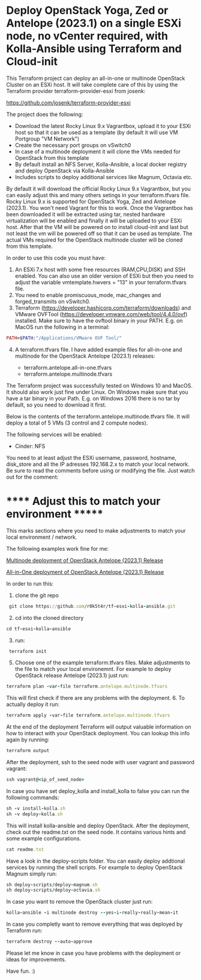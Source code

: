# Deploy OpenStack Yoga, Zed or Antelope (2023.1) on a single ESXi node, no vCenter required, with Kolla-Ansible using Terraform and Cloud-init

This Terraform project can deploy an all-in-one or multinode OpenStack Cluster on an ESXi host. It will take complete care of this by using the Terraform provider terraform-provider-esxi from josenk:

https://github.com/josenk/terraform-provider-esxi

The project does the following:

- Download the latest Rocky Linux 9.x Vagrantbox, upload it to your ESXi host so that it can be used as a template (by default it will use VM Portgroup "VM Network")
- Create the necessary port groups on vSwitch0
- In case of a multinode deployment it will clone the VMs needed for OpenStack from this template
- By default install an NFS Server, Kolla-Ansible, a local docker registry and deploy OpenStack via Kolla-Ansible
- Includes scripts to deploy additional services like Magnum, Octavia etc.

By default it will download the official Rocky Linux 9.x Vagrantbox, but you can easily adjust this and many others setings in your terraform.tfvars file. Rocky Linux 9.x is supported for OpenStack Yoga, Zed and Antelope (2023.1). You won't need Vagrant for this to work. Once the Vagrantbox has been downloaded it will be extracted using tar, nested hardware virtualization will be enabled and finally it will be uploaded to your ESXi host. After that the VM will be powered on to install cloud-init and last but not least the vm will be powered off so that it can be used as template. The actual VMs required for the OpenStack multinode cluster will be cloned from this template.

In order to use this code you must have:
1. An ESXi 7.x host with some free resources (RAM,CPU,DISK) and SSH enabled. You can also use an older version of ESXi but then you need to adjust the variable vmtemplate.hwvers = "13" in your terraform.tfvars file.
2. You need to enable promiscuous_mode, mac_changes and forged_transmits on vSwitch0.
3. Terraform (https://developer.hashicorp.com/terraform/downloads) and VMware OVFTool (https://developer.vmware.com/web/tool/4.4.0/ovf) installed. Make sure to have the ovftool binary in your PATH. E.g. on MacOS run the following in a terminal:
```ruby
PATH=$PATH:"/Applications/VMware OVF Tool/"
````
4. A terraform.tfvars file. I have added example files for all-in-one and multinode for the OpenStack Antelope (2023.1) releases:

   - terraform.antelope.all-in-one.tfvars
   - terraform.antelope.multinode.tfvars

The Terraform project was successfully tested on Windows 10 and MacOS. It should also work just fine under Linux. On Windows make sure that you have a tar binary in your Path. E.g. on Windows 2016 there is no tar by default, so you need to download it first.

Below is the contents of the terraform.antelope.multinode.tfvars file. It will deploy a total of 5 VMs (3 control and 2 compute nodes). 

The following services will be enabled:
  - Cinder: NFS

You need to at least adjust the ESXi username, password, hostname, disk_store and all the IP adresses 192.168.2.x to match your local network. Be sure to read the comments before using or modifying the file. Just watch out for the comment:

# **** Adjust this to match your environment *****

This marks sections where you need to make adjustments to match your local environment / network.

The following examples work fine for me:

[Multinode deployment of OpenStack Antelope (2023.1) Release](terraform.antelope.multinode.tfvars)

[All-in-One deployment of OpenStack Antelope (2023.1) Release](terraform.antelope.all-in-one.tfvars)

In order to run this:

1. clone the git repo
```ruby
 git clone https://github.com/r0k5t4r/tf-esxi-kolla-ansible.git
```
2. cd into the cloned directory
```ruby
cd tf-esxi-kolla-ansible
```
3. run:
```ruby
 terraform init
```
5. Choose one of the example terraform.tfvars files. Make adjustments to the file to match your local environemnt. For example to deploy OpenStack release Antelope (2023.1) just run: 
```ruby
terraform plan -var-file terraform.antelope.multinode.tfvars
```
This will first check if there are any problems with the deployment.
6. To actually deploy it run:
```ruby
terraform apply -var-file terraform.antelope.multinode.tfvars
```
At the end of the deployment Terraform will output valuable information on how to interact with your OpenStack deployment. You can lookup this info again by running:
```ruby
terraform output
```
After the deployment, ssh to the seed node with user vagrant and password vagrant:
```ruby
ssh vagrant@<ip_of_seed_node>
```

In case you have set deploy_kolla and install_kolla to false you can run the following commands:
```ruby
sh -v install-kolla.sh
sh -v deploy-kolla.sh
```

This will install kolla-ansible and deploy OpenStack. After the deployment, check out the readme.txt on the seed node. It contains various hints and some example configurations.
```ruby
cat readme.txt
```

Have a look in the deploy-scripts folder. You can easily deploy addtional services by running the shell scripts. For example to deploy OpenStack Magnum simply run:
```ruby
sh deploy-scripts/deploy-magnum.sh
sh deploy-scripts/deploy-octavia.sh
```

In case you want to remove the OpenStack cluster just run:
```ruby
kolla-ansible -i multinode destroy --yes-i-really-really-mean-it
```

In case you completly want to remove everything that was deployed by Terraform run:
```ruby
terraform destroy --auto-approve
``` 

Please let me know in case you have problems with the deployment or ideas for improvements.

Have fun. :)